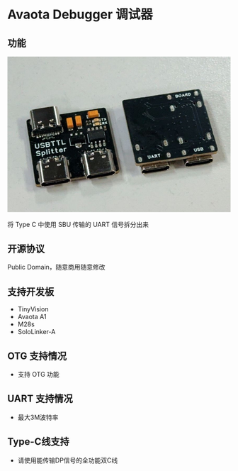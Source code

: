 # Avaota Debugger 调试器

## 功能

![img](assets/hardware_info/p8flqDc9qCGuQPMqcZA67E9gXPj7APQkMvUBTk8N.jpeg)

将 Type C 中使用 SBU 传输的 UART 信号拆分出来

## 开源协议

Public Domain，随意商用随意修改

## 支持开发板

- TinyVision
- Avaota A1
- M28s
- SoloLinker-A

## OTG 支持情况

- 支持 OTG 功能

## UART 支持情况

- 最大3M波特率

## Type-C线支持

- 请使用能传输DP信号的全功能双C线
